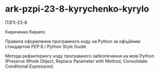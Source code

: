 # ark-pzpi-23-8-kyrychenko-kyrylo

ПЗПІ-23-8

Кириченко Кирило

Правила оформлення програмного коду на Python за офіційним стандартом PEP 8 / Python Style Guide

Методи рефакторингу коду програмного забезпечення на мові Python (Preserve Whole Object, Replace Parameter with Method, Consolidate Conditional Expression)
